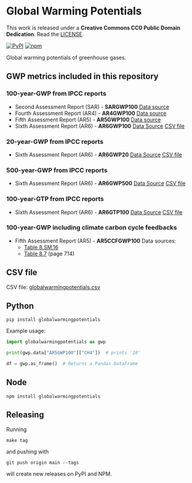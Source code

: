 # Global Warming Potentials

This work is released under a **Creative Commons CC0 Public Domain Dedication**.
Read the [LICENSE](LICENSE).

[![PyPI](https://img.shields.io/pypi/v/globalwarmingpotentials.svg)](https://pypi.org/project/globalwarmingpotentials/)
[![npm](https://img.shields.io/npm/v/globalwarmingpotentials.svg)](https://www.npmjs.com/package/globalwarmingpotentials)

Global warming potentials of greenhouse gases.

## GWP metrics included in this repository

### 100-year-GWP from IPCC reports

- Second Assessment Report (SAR) - **SARGWP100**
  [Data source](https://www.ghgprotocol.org/sites/default/files/ghgp/Global-Warming-Potential-Values%20%28Feb%2016%202016%29_1.pdf)
- Fourth Assessment Report (AR4) - **AR4GWP100**
  [Data source](https://www.ghgprotocol.org/sites/default/files/ghgp/Global-Warming-Potential-Values%20%28Feb%2016%202016%29_1.pdf)
- Fifth Assessment Report (AR5) - **AR5GWP100**
  [Data source](https://www.ghgprotocol.org/sites/default/files/ghgp/Global-Warming-Potential-Values%20%28Feb%2016%202016%29_1.pdf)
- Sixth Assessment Report (AR6) - **AR6GWP100**
  [Data Source](https://www.ipcc.ch/report/ar6/wg1/downloads/report/IPCC_AR6_WGI_Chapter_07_Supplementary_Material.pdf)
  [CSV file](https://github.com/chrisroadmap/ar6/blob/main/data_output/7sm/metrics_supplement_cleaned.csv)

### 20-year-GWP from IPCC reports

- Sixth Assessment Report (AR6) - **AR6GWP20**
  [Data Source](https://www.ipcc.ch/report/ar6/wg1/downloads/report/IPCC_AR6_WGI_Chapter_07_Supplementary_Material.pdf)
  [CSV file](https://github.com/chrisroadmap/ar6/blob/main/data_output/7sm/metrics_supplement_cleaned.csv)

### 500-year-GWP from IPCC reports

- Sixth Assessment Report (AR6) - **AR6GWP500**
  [Data Source](https://www.ipcc.ch/report/ar6/wg1/downloads/report/IPCC_AR6_WGI_Chapter_07_Supplementary_Material.pdf)
  [CSV file](https://github.com/chrisroadmap/ar6/blob/main/data_output/7sm/metrics_supplement_cleaned.csv)

### 100-year-GTP from IPCC reports

- Sixth Assessment Report (AR6) - **AR6GTP100**
  [Data Source](https://www.ipcc.ch/report/ar6/wg1/downloads/report/IPCC_AR6_WGI_Chapter_07_Supplementary_Material.pdf)
  [CSV file](https://github.com/chrisroadmap/ar6/blob/main/data_output/7sm/metrics_supplement_cleaned.csv)

### 100-year-GWP including climate carbon cycle feedbacks

- Fifth Assessment Report (AR5) - **AR5CCFGWP100**
  Data sources:
  - [Table 8.SM.16](https://www.ipcc.ch/site/assets/uploads/2018/07/WGI_AR5.Chap_.8_SM.pdf)
  - [Table 8.7](https://www.ipcc.ch/site/assets/uploads/2018/02/WG1AR5_Chapter08_FINAL.pdf)
    (page 714)

## CSV file

CSV file: [globalwarmingpotentials.csv](./globalwarmingpotentials.csv)

## Python

```
pip install globalwarmingpotentials
```

Example usage:

```python
import globalwarmingpotentials as gwp

print(gwp.data["AR5GWP100"]["CH4"])  # prints '28'

df = gwp.as_frame()  # Returns a Pandas DataFrame
```

## Node

```
npm install globalwarmingpotentials
```

## Releasing

Running
```
make tag
```

and pushing with
```
git push origin main --tags
```

will create new releases on PyPI and NPM.
